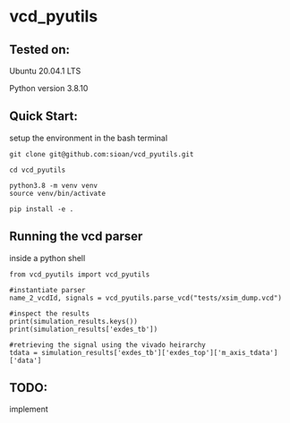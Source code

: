 # vcd_pyutils

## Tested on:

Ubuntu 20.04.1 LTS

Python version 3.8.10

## Quick Start:

setup the environment in the bash terminal

    git clone git@github.com:sioan/vcd_pyutils.git

    cd vcd_pyutils

    python3.8 -m venv venv
    source venv/bin/activate

    pip install -e .

## Running the vcd parser

inside a python shell

    from vcd_pyutils import vcd_pyutils          

    #instantiate parser                  
    name_2_vcdId, signals = vcd_pyutils.parse_vcd("tests/xsim_dump.vcd")

    #inspect the results
    print(simulation_results.keys())
    print(simulation_results['exdes_tb'])

    #retrieving the signal using the vivado heirarchy
    tdata = simulation_results['exdes_tb']['exdes_top']['m_axis_tdata']['data']

## TODO:
implement 